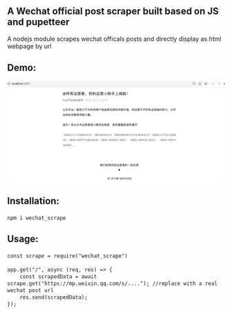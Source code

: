 ## A Wechat official post scraper built based on JS and pupetteer
A nodejs module scrapes wechat officals posts and directly display as html webpage by url

## Demo:
![demo](/1.png)

## Installation:
```
npm i wechat_scrape
```
## Usage:
```
const scrape = require("wechat_scrape")

app.get("/", async (req, res) => {
    const scrapedData = await scrape.get("https://mp.weixin.qq.com/s/...."); //replace with a real wechat post url
    res.send(scrapedData);
});
```
